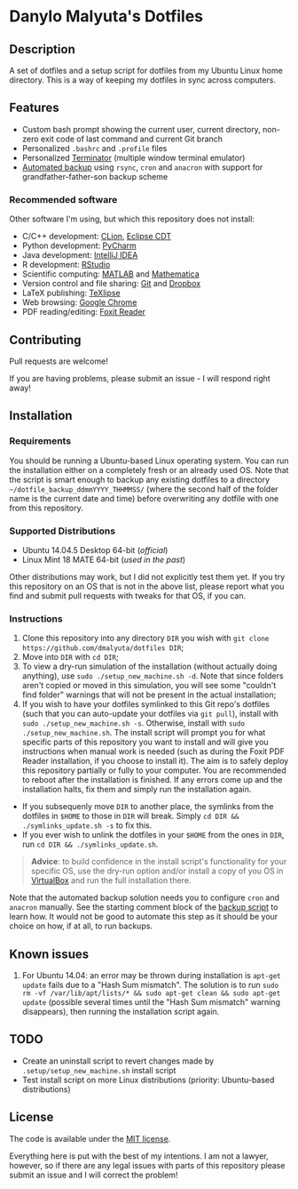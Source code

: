 # Danylo Malyuta's Dotfiles

## Description

A set of dotfiles and a setup script for dotfiles from my Ubuntu Linux home directory. This is a way of keeping my dotfiles in sync across computers.

## Features

* Custom bash prompt showing the current user, current directory, non-zero exit code of last command and current Git branch
* Personalized `.bashrc` and `.profile` files
* Personalized [Terminator](https://launchpad.net/terminator) (multiple window terminal emulator)
* [Automated backup](https://github.com/dmalyuta/dotfiles/blob/master/.bin/make_snapshot.sh) using `rsync`, `cron` and `anacron` with support for grandfather-father-son backup scheme

### Recommended software

Other software I'm using, but which this repository does not install:

* C/C++ development: [CLion](https://www.jetbrains.com/clion/), [Eclipse CDT](http://www.eclipse.org/cdt/)
* Python development: [PyCharm](https://www.jetbrains.com/pycharm/)
* Java development: [IntelliJ IDEA](https://www.jetbrains.com/idea)
* R development: [RStudio](https://www.rstudio.com/)
* Scientific computing: [MATLAB](https://www.mathworks.com/products/matlab.html) and [Mathematica](https://www.wolfram.com/mathematica/)
* Version control and file sharing: [Git](https://git-scm.com/) and [Dropbox](https://www.dropbox.com/login)
* LaTeX publishing: [TeXlipse](http://texlipse.sourceforge.net/)
* Web browsing: [Google Chrome](https://www.google.com/chrome/)
* PDF reading/editing: [Foxit Reader](https://www.foxitsoftware.com/products/pdf-reader/)

## Contributing

Pull requests are welcome!

If you are having problems, please submit an issue - I will respond right away!

## Installation

### Requirements

You should be running a Ubuntu-based Linux operating system. You can run the installation either on a completely fresh or an already used OS. Note that the script is smart enough to backup any existing dotfiles to a directory `~/dotfile_backup_ddmmYYYY_THHMMSS/` (where the second half of the folder name is the current date and time) before overwriting any dotfile with one from this repository.

### Supported Distributions

- Ubuntu 14.04.5 Desktop 64-bit (*official*)
- Linux Mint 18 MATE 64-bit (*used in the past*)

Other distributions may work, but I did not explicitly test them yet. If you try this repository on an OS that is not in the above list, please report what you find and submit pull requests with tweaks for that OS, if you can.

### Instructions

1. Clone this repository into any directory `DIR` you wish with `git clone https://github.com/dmalyuta/dotfiles DIR`;
2. Move into `DIR` with `cd DIR`;
3. To view a dry-run simulation of the installation (without actually doing anything), use `sudo ./setup_new_machine.sh -d`. Note that since folders aren't copied or moved in this simulation, you will see some "couldn't find folder" warnings that will not be present in the actual installation;
4. If you wish to have your dotfiles symlinked to this Git repo's dotfiles (such that you can auto-update your dotfiles via `git pull`), install with `sudo ./setup_new_machine.sh -s`. Otherwise, install with `sudo ./setup_new_machine.sh`. The install script will prompt you for what specific parts of this repository you want to install and will give you instructions when manual work is needed (such as during the Foxit PDF Reader installation, if you choose to install it). The aim is to safely deploy this repository partially or fully to your computer. You are recommended to reboot after the installation is finished. If any errors come up and the installation halts, fix them and simply run the installation again.
  - If you subsequenly move `DIR` to another place, the symlinks from the dotfiles in `$HOME` to those in `DIR` will break. Simply `cd DIR && ./symlinks_update.sh -s` to fix this.
  - If you ever wish to unlink the dotfiles in your `$HOME` from the ones in `DIR`, run `cd DIR && ./symlinks_update.sh`.

> **Advice**: to build confidence in the install script's functionality for your specific OS, use the dry-run option and/or install a copy of you OS in [VirtualBox](https://www.virtualbox.org/wiki/Downloads) and run the full installation there.

Note that the automated backup solution needs you to configure `cron` and `anacron` manually. See the starting comment block of the [backup script](https://github.com/dmalyuta/dotfiles/blob/master/.bin/make_snapshot.sh) to learn how. It would not be good to automate this step as it should be your choice on how, if at all, to run backups.

## Known issues

 1. For Ubuntu 14.04: an error may be thrown during installation is `apt-get update` fails due to a "Hash Sum mismatch". The solution is to run `sudo rm -vf /var/lib/apt/lists/* && sudo apt-get clean && sudo apt-get update` (possible several times until the "Hash Sum mismatch" warning disappears), then running the installation script again.

## TODO

* Create an uninstall script to revert changes made by `.setup/setup_new_machine.sh` install script
* Test install script on more Linux distributions (priority: Ubuntu-based distributions)

## License

The code is available under the [MIT license](https://github.com/dmalyuta/dotfiles/blob/master/LICENSE).

Everything here is put with the best of my intentions. I am not a lawyer, however, so if there are any legal issues with parts of this repository please submit an issue and I will correct the problem!
